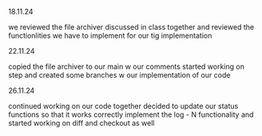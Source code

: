 18.11.24

we reviewed the file archiver discussed in class together and reviewed the functionlities we have to implement for our tig implementation

22.11.24

copied the file archiver to our main w our comments
started working on step and created some branches w our implementation of our code

26.11.24

continued working on our code together
decided to update our status functions so that it works correctly
implement the log - N functionality
and started working on diff and checkout as well